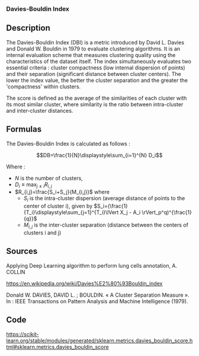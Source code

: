 ### Davies-Bouldin Index 

## Description 

The Davies-Bouldin Index (DBI) is a metric introduced by David L. Davies and Donald W. Bouldin in 1979 to evaluate clustering algorithms.
It is an internal evaluation scheme that measures clustering quality using the characteristics of the dataset itself.
The index simultaneously evaluates two essential criteria : cluster compactness (low internal dispersion of points) and their separation (significant distance between cluster centers).
The lower the index value, the better the cluster separation and the greater the 'compactness' within clusters.

The score is defined as the average of the similarities of each cluster with its most similar cluster, where similarity is the ratio between intra-cluster and inter-cluster distances.

## Formulas

The Davies-Bouldin Index is calculated as follows :

$$DB=\frac{1}{N}\displaystyle\sum_{i=1}^{N} D_i$$

Where : 
- $N$ is the number of clusters,
- $D_i \equiv \displaystyle\max_{j\neq i} R_{i,j}$
- $R_{i,j}=\frac{S_i+S_j}{M_{i,j}}$ where
    -  $S_i$ is the intra-cluster dispersion (average distance of points to the center of cluster i), given by $S_i=(\frac{1}{T_i}\displaystyle\sum_{j=1}^{T_i}\lVert X_j - A_i \rVert_p^q)^{\frac{1}{q}}$
    -  $M_{i,j}$ is the inter-cluster separation (distance between the centers of clusters i and j)

## Sources 

Applying Deep Learning algorithm to perform lung cells annotation, A. COLLIN

https://en.wikipedia.org/wiki/Davies%E2%80%93Bouldin_index 

Donald W. DAVIES, DAVID L. ; BOULDIN. « A Cluster Separation Measure ». In : IEEE Transactions on Pattern Analysis and Machine Intelligence (1979).

## Code 

https://scikit-learn.org/stable/modules/generated/sklearn.metrics.davies_bouldin_score.html#sklearn.metrics.davies_bouldin_score
